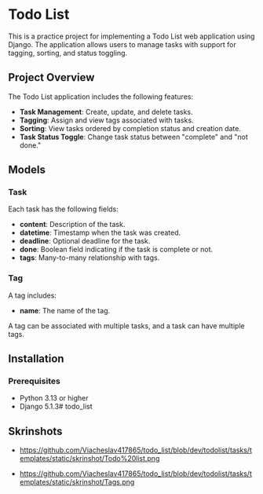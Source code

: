 # Todo List

This is a practice project for implementing a Todo List web application using Django. The application allows users to manage tasks with support for tagging, sorting, and status toggling.

## Project Overview

The Todo List application includes the following features:

- **Task Management**: Create, update, and delete tasks.
- **Tagging**: Assign and view tags associated with tasks.
- **Sorting**: View tasks ordered by completion status and creation date.
- **Task Status Toggle**: Change task status between "complete" and "not done."

## Models

### Task

Each task has the following fields:

- **content**: Description of the task.
- **datetime**: Timestamp when the task was created.
- **deadline**: Optional deadline for the task.
- **done**: Boolean field indicating if the task is complete or not.
- **tags**: Many-to-many relationship with tags.

### Tag

A tag includes:

- **name**: The name of the tag.

A tag can be associated with multiple tasks, and a task can have multiple tags.

## Installation

### Prerequisites

- Python 3.13 or higher
- Django 5.1.3# todo_list

## Skrinshots

- https://github.com/Viacheslav417865/todo_list/blob/dev/todolist/tasks/templates/static/skrinshot/Todo%20list.png

- https://github.com/Viacheslav417865/todo_list/blob/dev/todolist/tasks/templates/static/skrinshot/Tags.png

